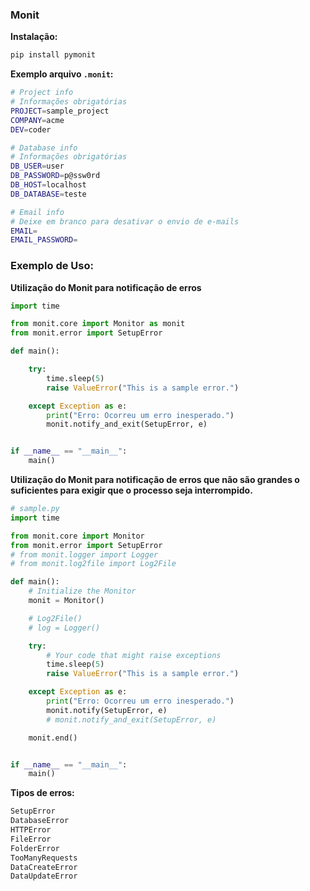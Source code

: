 ### Monit

**Instalação:**
```bash
pip install pymonit
```
**Exemplo arquivo `.monit`:**
```bash
# Project info
# Informações obrigatórias
PROJECT=sample_project
COMPANY=acme
DEV=coder

# Database info
# Informações obrigatórias
DB_USER=user
DB_PASSWORD=p@ssw0rd
DB_HOST=localhost
DB_DATABASE=teste

# Email info
# Deixe em branco para desativar o envio de e-mails
EMAIL=
EMAIL_PASSWORD=
```
### Exemplo de Uso:

**Utilização do Monit para notificação de erros**
```python
import time

from monit.core import Monitor as monit
from monit.error import SetupError

def main():

    try:
        time.sleep(5)
        raise ValueError("This is a sample error.")

    except Exception as e:
        print("Erro: Ocorreu um erro inesperado.")
        monit.notify_and_exit(SetupError, e)


if __name__ == "__main__":
    main()
```

**Utilização do Monit para notificação de erros que
não são grandes o suficientes para exigir que o
processo seja interrompido.**

```Python
# sample.py
import time

from monit.core import Monitor
from monit.error import SetupError
# from monit.logger import Logger
# from monit.log2file import Log2File

def main():
    # Initialize the Monitor
    monit = Monitor()

    # Log2File()
    # log = Logger()

    try:
        # Your code that might raise exceptions
        time.sleep(5)
        raise ValueError("This is a sample error.")

    except Exception as e:
        print("Erro: Ocorreu um erro inesperado.")
        monit.notify(SetupError, e)
        # monit.notify_and_exit(SetupError, e)

    monit.end()


if __name__ == "__main__":
    main()
```
**Tipos de erros:**
```bash
SetupError
DatabaseError
HTTPError
FileError
FolderError
TooManyRequests
DataCreateError
DataUpdateError

```

